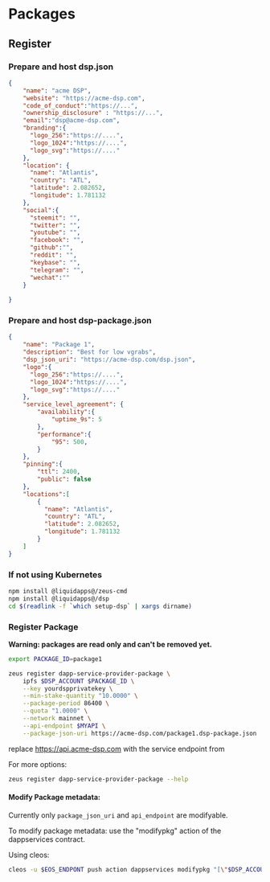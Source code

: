 Packages
========

## Register
### Prepare and host dsp.json 
```JSON
{
    "name": "acme DSP",
    "website": "https://acme-dsp.com",
    "code_of_conduct":"https://...",
    "ownership_disclosure" : "https://...",
    "email":"dsp@acme-dsp.com",
    "branding":{
      "logo_256":"https://....",
      "logo_1024":"https://....",
      "logo_svg":"https://...."
    },
    "location": {
      "name": "Atlantis",
      "country": "ATL",
      "latitude": 2.082652,
      "longitude": 1.781132
    },
    "social":{
      "steemit": "",
      "twitter": "",
      "youtube": "",
      "facebook": "",
      "github":"",
      "reddit": "",
      "keybase": "",
      "telegram": "",
      "wechat":""      
    }
    
}

```
### Prepare and host dsp-package.json 
```JSON
{
    "name": "Package 1",
    "description": "Best for low vgrabs",
    "dsp_json_uri": "https://acme-dsp.com/dsp.json",
    "logo":{
      "logo_256":"https://....",
      "logo_1024":"https://....",
      "logo_svg":"https://...."
    },
    "service_level_agreement": {
        "availability":{
            "uptime_9s": 5
        },
        "performance":{
            "95": 500,
        }
    },
    "pinning":{
        "ttl": 2400,
        "public": false
    },
    "locations":[
        {
          "name": "Atlantis",
          "country": "ATL",
          "latitude": 2.082652,
          "longitude": 1.781132
        }
    ]
}
```
### If not using Kubernetes
```bash
npm install @liquidapps@/zeus-cmd
npm install @liquidapps@/dsp
cd $(readlink -f `which setup-dsp` | xargs dirname)
```
### Register Package

**Warning: packages are read only and can't be removed yet.**

```bash
export PACKAGE_ID=package1

zeus register dapp-service-provider-package \
    ipfs $DSP_ACCOUNT $PACKAGE_ID \
    --key yourdspprivatekey \
    --min-stake-quantity "10.0000" \
    --package-period 86400 \
    --quota "1.0000" \
    --network mainnet \
    --api-endpoint $MYAPI \
    --package-json-uri https://acme-dsp.com/package1.dsp-package.json
```

replace https://api.acme-dsp.com with the service endpoint from 

For more options:
```bash
zeus register dapp-service-provider-package --help 
```

#### Modify Package metadata:
Currently only `package_json_uri` and `api_endpoint` are modifyable.

To modify package metadata: use the "modifypkg" action of the dappservices contract.

Using cleos:
```bash
cleos -u $EOS_ENDPONT push action dappservices modifypkg "[\"$DSP_ACCOUNT\",\"$PACKAGE_ID\",\"ipfsservice1\",\"$MYAPI\",\"https://acme-dsp.com/modified-package1.dsp-package.json\"]" -p $DSP_ACCOUNT@active
```